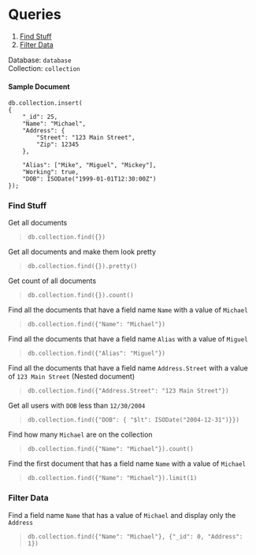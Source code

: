 # Queries

1. [Find Stuff](#find_stuff)
2. [Filter Data](#filter_data)

Database:       `database`
<br>
Collection:     `collection`

#### Sample Document

```
db.collection.insert(
{
    "_id": 25,
    "Name": "Michael",
    "Address": {
        "Street": "123 Main Street",
        "Zip": 12345
    },
    
    "Alias": ["Mike", "Miguel", "Mickey"],
    "Working": true,
    "DOB": ISODate("1999-01-01T12:30:00Z")
});    
```

### <a id="find_stuff"></a>Find Stuff
Get all documents
> `db.collection.find({})`

Get all documents and make them look pretty
> `db.collection.find({}).pretty()`

Get count of all documents
> `db.collection.find({}).count()`

Find all the documents that have a field name `Name` with a value of `Michael`
> `db.collection.find({"Name": "Michael"})`

Find all the documents that have a field name `Alias` with a value of `Miguel`
> `db.collection.find({"Alias": "Miguel"})`

Find all the documents that have a field name `Address.Street` with a value of `123 Main Street` (Nested document)
> `db.collection.find({"Address.Street": "123 Main Street"})`

Get all users with `DOB` less than `12/30/2004`
> `db.collection.find({"DOB": { "$lt": ISODate("2004-12-31")}})`

Find how many `Michael` are on the collection
> `db.collection.find({"Name": "Michael"}).count()`

Find the first document that has a field name `Name` with a value of `Michael`
> `db.collection.find({"Name": "Michael"}).limit(1)`

### <a id="filter_data"></a>Filter Data
Find a field name `Name` that has a value of `Michael` and display only the `Address`
> `db.collection.find({"Name": "Michael"}, {"_id": 0, "Address": 1})`

